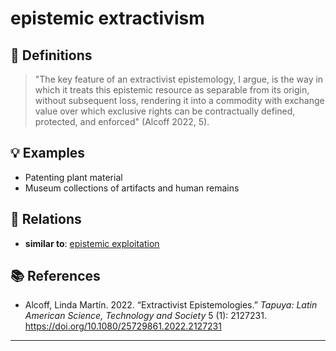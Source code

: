 # epistemic extractivism

## 📖 Definitions

> "The key feature of an extractivist epistemology, I argue, is the way in which it treats this epistemic resource as separable from its origin, without subsequent loss, rendering it into a commodity with exchange value over which exclusive rights can be contractually defined, protected, and enforced" (Alcoff 2022, 5).

## 💡 Examples

- Patenting plant material
- Museum collections of artifacts and human remains

## 🔗 Relations

- **similar to**: [epistemic exploitation](./epistemic-exploitation.md)

## 📚 References

- Alcoff, Linda Martín. 2022. “Extractivist Epistemologies.” _Tapuya: Latin American Science, Technology and Society_ 5 (1): 2127231. https://doi.org/10.1080/25729861.2022.2127231

---

<script src="https://giscus.app/client.js"
                data-repo="natesheehan/conceptcartography"
                data-repo-id="R_kgDOPB5QiQ"
                data-category="General"
                data-category-id="DIC_kwDOPB5Qic4CsAxd"
                data-mapping="pathname"
                data-strict="0"
                data-reactions-enabled="1"
                data-emit-metadata="0"
                data-input-position="bottom"
                data-theme="catppuccin_mocha"
                data-lang="en"
                crossorigin="anonymous"
                async>
        </script>
        
